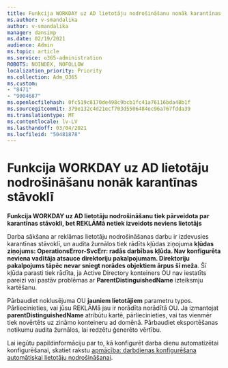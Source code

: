 ```yaml
---
title: Funkcija WORKDAY uz AD lietotāju nodrošināšanu nonāk karantīnas stāvoklī
ms.author: v-smandalika
author: v-smandalika
manager: dansimp
ms.date: 02/19/2021
audience: Admin
ms.topic: article
ms.service: o365-administration
ROBOTS: NOINDEX, NOFOLLOW
localization_priority: Priority
ms.collection: Adm_O365
ms.custom:
- "8471"
- "9004687"
ms.openlocfilehash: 0fc519c8170de498c9bcb1fc41a76116bda48b1f
ms.sourcegitcommit: 379e132c4d21ecf703d5506484ec96a767fdda39
ms.translationtype: MT
ms.contentlocale: lv-LV
ms.lasthandoff: 03/04/2021
ms.locfileid: "50481878"
---
```

# <a name="workday-to-ad-user-provisioning-goes-into-quarantine-state"></a>Funkcija WORKDAY uz AD lietotāju nodrošināšanu nonāk karantīnas stāvoklī

**Funkcija WORKDAY uz AD lietotāju nodrošināšanu tiek pārveidota par karantīnas stāvokli, bet REKLĀMā netiek izveidots neviens lietotājs**

Darba sākšana ar reklāmas lietotāju nodrošināšanas darbu ir izdevusies karantīnas stāvoklī, un audita žurnālos tiek rādīts kļūdas ziņojuma **kļūdas ziņojums: OperationsError-SvcErr: radās darbības kļūda. Nav konfigurēta neviena vadītāja atsauce direktoriju pakalpojumam. Direktoriju pakalpojums tāpēc nevar sniegt norādes objektiem ārpus šī meža**. Šī kļūda parasti tiek rādīta, ja Active Directory konteiners OU nav iestatīts pareizi vai pastāv problēmas ar **ParentDistinguishedName** izteiksmju kartēšanu.

Pārbaudiet noklusējuma OU **jauniem lietotājiem** parametru typos. Pārliecinieties, vai jūsu REKLĀMā jau ir norādīta norādītā OU. Ja izmantojat **parentDistinguishedName** atribūtu kartē, pārliecinieties, vai tas vienmēr tiek novērtēts uz zināmo konteineru ad domēnā. Pārbaudiet eksportēšanas notikumu audita žurnālos, lai redzētu ģenerēto vērtību.

Lai iegūtu papildinformāciju par to, kā konfigurēt darba dienu automatizētai konfigurēšanai, skatiet rakstu [apmācība: darbdienas konfigurēšana automātiskai lietotāju nodrošināšanai](https://docs.microsoft.com/azure/active-directory/saas-apps/workday-inbound-tutorial).

